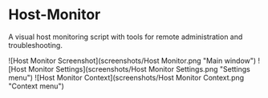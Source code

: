 # Host-Monitor
A visual host monitoring script with tools for remote administration and troubleshooting.

![Host Monitor Screenshot](screenshots/Host Monitor.png "Main window")
![Host Monitor Settings](screenshots/Host Monitor Settings.png "Settings menu")
![Host Monitor Context](screenshots/Host Monitor Context.png "Context menu")
